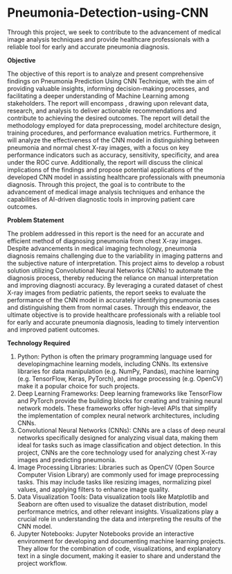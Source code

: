 # Pneumonia-Detection-using-CNN
Through this project, we seek to contribute to the advancement of medical image analysis techniques and provide healthcare professionals with a reliable tool for early and accurate pneumonia diagnosis. 

**Objective**

The objective of this report is to analyze and present comprehensive findings on Pneumonia Prediction Using CNN Technique, with the aim of providing valuable insights, informing decision-making processes, and facilitating a deeper understanding of Machine Learning among stakeholders. The report will encompass , drawing upon relevant data, research, and analysis to deliver actionable recommendations and contribute to achieving the desired outcomes. The report will detail the methodology employed for data preprocessing, model architecture design, training procedures, and performance evaluation metrics. Furthermore, it will analyze the effectiveness of the CNN model in distinguishing between pneumonia and normal chest X-ray images, with a focus on key performance indicators such as accuracy, sensitivity, specificity, and area under the ROC curve. Additionally, the report will discuss the clinical implications of the findings and propose potential applications of the developed CNN model in assisting healthcare professionals with pneumonia diagnosis. Through this project, the goal is to contribute to the advancement of medical image analysis techniques and enhance the capabilities of AI-driven diagnostic tools in improving patient care outcomes.

**Problem Statement**

The problem addressed in this report is the need for an accurate and efficient method of diagnosing pneumonia from chest X-ray images. Despite advancements in medical imaging technology, pneumonia diagnosis remains challenging due to the variability in imaging patterns and the subjective nature of interpretation. This project aims to develop a robust solution utilizing Convolutional Neural Networks (CNNs) to automate the diagnosis process, thereby reducing the reliance on manual interpretation and improving diagnosti accuracy. By leveraging a curated dataset of chest X-ray images from pediatric patients, the report seeks to evaluate the performance of the CNN model in accurately identifying pneumonia cases and distinguishing them from normal cases. Through this endeavor, the ultimate objective is to provide healthcare professionals with a reliable tool for early and accurate pneumonia diagnosis, leading to timely intervention and improved patient outcomes.

**Technology Required**
1. Python: Python is often the primary programming language used for developingmachine learning models, including CNNs. Its extensive libraries for data manipulation (e.g. NumPy, Pandas), machine learning (e.g. TensorFlow, Keras, PyTorch), and image processing (e.g. OpenCV) make it a popular choice for such projects.
2. Deep Learning Frameworks: Deep learning frameworks like TensorFlow and PyTorch provide the building blocks for creating and training neural network models. These frameworks offer high-level APIs that simplify the implementation of complex neural network architectures, including CNNs.
3. Convolutional Neural Networks (CNNs): CNNs are a class of deep neural networks specifically designed for analyzing visual data, making them ideal for tasks such as image classification and object detection. In this project, CNNs are the core technology used for analyzing chest X-ray images and predicting pneumonia.
4. Image Processing Libraries: Libraries such as OpenCV (Open Source Computer Vision Library) are commonly used for image preprocessing tasks. This may include tasks like resizing images, normalizing pixel values, and applying filters to enhance image quality.
5. Data Visualization Tools: Data visualization tools like Matplotlib and Seaborn are often used to visualize the dataset distribution, model performance metrics, and other relevant insights. Visualizations play a crucial role in understanding the data and interpreting the results of the CNN model.
6. Jupyter Notebooks: Jupyter Notebooks provide an interactive environment for developing and documenting machine learning projects. They allow for the combination of code, visualizations, and explanatory text in a single document, making it easier to share and understand the project workflow.
